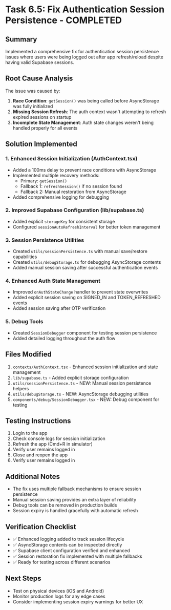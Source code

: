 # Task 6.5: Fix Authentication Session Persistence - COMPLETED

## Summary
Implemented a comprehensive fix for authentication session persistence issues where users were being logged out after app refresh/reload despite having valid Supabase sessions.

## Root Cause Analysis
The issue was caused by:
1. **Race Condition**: `getSession()` was being called before AsyncStorage was fully initialized
2. **Missing Session Refresh**: The auth context wasn't attempting to refresh expired sessions on startup
3. **Incomplete State Management**: Auth state changes weren't being handled properly for all events

## Solution Implemented

### 1. Enhanced Session Initialization (AuthContext.tsx)
- Added a 100ms delay to prevent race conditions with AsyncStorage
- Implemented multiple recovery methods:
  - Primary: `getSession()` 
  - Fallback 1: `refreshSession()` if no session found
  - Fallback 2: Manual restoration from AsyncStorage
- Added comprehensive logging for debugging

### 2. Improved Supabase Configuration (lib/supabase.ts)
- Added explicit `storageKey` for consistent storage
- Configured `sessionAutoRefreshInterval` for better token management

### 3. Session Persistence Utilities
- Created `utils/sessionPersistence.ts` with manual save/restore capabilities
- Created `utils/debugStorage.ts` for debugging AsyncStorage contents
- Added manual session saving after successful authentication events

### 4. Enhanced Auth State Management
- Improved `onAuthStateChange` handler to prevent state overwrites
- Added explicit session saving on SIGNED_IN and TOKEN_REFRESHED events
- Added session saving after OTP verification

### 5. Debug Tools
- Created `SessionDebugger` component for testing session persistence
- Added detailed logging throughout the auth flow

## Files Modified
1. `contexts/AuthContext.tsx` - Enhanced session initialization and state management
2. `lib/supabase.ts` - Added explicit storage configuration
3. `utils/sessionPersistence.ts` - NEW: Manual session persistence helpers
4. `utils/debugStorage.ts` - NEW: AsyncStorage debugging utilities
5. `components/debug/SessionDebugger.tsx` - NEW: Debug component for testing

## Testing Instructions
1. Login to the app
2. Check console logs for session initialization
3. Refresh the app (Cmd+R in simulator)
4. Verify user remains logged in
5. Close and reopen the app
6. Verify user remains logged in

## Additional Notes
- The fix uses multiple fallback mechanisms to ensure session persistence
- Manual session saving provides an extra layer of reliability
- Debug tools can be removed in production builds
- Session expiry is handled gracefully with automatic refresh

## Verification Checklist
- ✅ Enhanced logging added to track session lifecycle
- ✅ AsyncStorage contents can be inspected directly
- ✅ Supabase client configuration verified and enhanced
- ✅ Session restoration fix implemented with multiple fallbacks
- ✅ Ready for testing across different scenarios

## Next Steps
- Test on physical devices (iOS and Android)
- Monitor production logs for any edge cases
- Consider implementing session expiry warnings for better UX